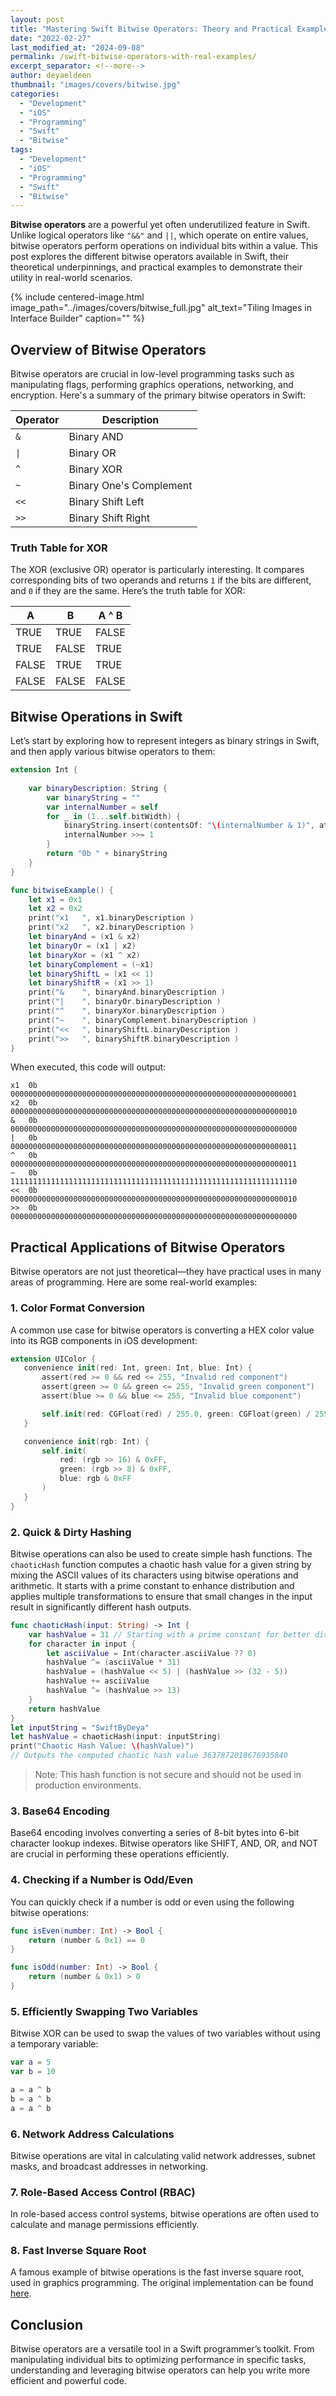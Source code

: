 ```yaml
---
layout: post
title: "Mastering Swift Bitwise Operators: Theory and Practical Examples"
date: "2022-02-27"
last_modified_at: "2024-09-08"
permalink: /swift-bitwise-operators-with-real-examples/
excerpt_separator: <!--more-->
author: deyaeldeen
thumbnail: "images/covers/bitwise.jpg"
categories: 
  - "Development"
  - "iOS"
  - "Programming"
  - "Swift"
  - "Bitwise"
tags: 
  - "Development"
  - "iOS"
  - "Programming"
  - "Swift"
  - "Bitwise"
---
```


**Bitwise operators** are a powerful yet often underutilized feature in Swift. Unlike logical operators like `"&&"` and `||`, which operate on entire values, bitwise operators perform operations on individual bits within a value. This post explores the different bitwise operators available in Swift, their theoretical underpinnings, and practical examples to demonstrate their utility in real-world scenarios.

<!--more-->

{%
 include centered-image.html 
 image_path="../images/covers/bitwise_full.jpg"
 alt_text="Tiling Images in Interface Builder" 
 caption=""
%}

## Overview of Bitwise Operators

Bitwise operators are crucial in low-level programming tasks such as manipulating flags, performing graphics operations, networking, and encryption. Here's a summary of the primary bitwise operators in Swift:

| **Operator**  | **Description**                   |
|---------------|-----------------------------------|
| `&`           | Binary AND                        |
| `\|`          | Binary OR                         |
| `^`           | Binary XOR                        |
| `~`           | Binary One's Complement           |
| `<<`          | Binary Shift Left                 |
| `>>`          | Binary Shift Right                |

### Truth Table for XOR

The XOR (exclusive OR) operator is particularly interesting. It compares corresponding bits of two operands and returns `1` if the bits are different, and `0` if they are the same. Here’s the truth table for XOR:

| A      | B      | A ^ B  |
|--------|--------|--------|
| TRUE   | TRUE   | FALSE  |
| TRUE   | FALSE  | TRUE   |
| FALSE  | TRUE   | TRUE   |
| FALSE  | FALSE  | FALSE  |

## Bitwise Operations in Swift

Let’s start by exploring how to represent integers as binary strings in Swift, and then apply various bitwise operators to them:

```swift
extension Int {
    
    var binaryDescription: String {
        var binaryString = ""
        var internalNumber = self
        for _ in (1...self.bitWidth) {
            binaryString.insert(contentsOf: "\(internalNumber & 1)", at: binaryString.startIndex)
            internalNumber >>= 1
        }
        return "0b " + binaryString
    }
}

func bitwiseExample() {
    let x1 = 0x1
    let x2 = 0x2
    print("x1	", x1.binaryDescription )
    print("x2	", x2.binaryDescription )
    let binaryAnd = (x1 & x2)
    let binaryOr = (x1 | x2)
    let binaryXor = (x1 ^ x2)
    let binaryComplement = (~x1)
    let binaryShiftL = (x1 << 1)
    let binaryShiftR = (x1 >> 1)
    print("&	", binaryAnd.binaryDescription )
    print("|	", binaryOr.binaryDescription )
    print("^	", binaryXor.binaryDescription )
    print("~	", binaryComplement.binaryDescription )
    print("<<	", binaryShiftL.binaryDescription )
    print(">>	", binaryShiftR.binaryDescription )
}
```

When executed, this code will output:

```
x1  0b 0000000000000000000000000000000000000000000000000000000000000001
x2  0b 0000000000000000000000000000000000000000000000000000000000000010
&   0b 0000000000000000000000000000000000000000000000000000000000000000
|   0b 0000000000000000000000000000000000000000000000000000000000000011
^   0b 0000000000000000000000000000000000000000000000000000000000000011
~   0b 1111111111111111111111111111111111111111111111111111111111111110
<<  0b 0000000000000000000000000000000000000000000000000000000000000010
>>  0b 0000000000000000000000000000000000000000000000000000000000000000
```

## Practical Applications of Bitwise Operators

Bitwise operators are not just theoretical—they have practical uses in many areas of programming. Here are some real-world examples:

### 1. Color Format Conversion

A common use case for bitwise operators is converting a HEX color value into its RGB components in iOS development:

```swift
extension UIColor {
   convenience init(red: Int, green: Int, blue: Int) {
       assert(red >= 0 && red <= 255, "Invalid red component")
       assert(green >= 0 && green <= 255, "Invalid green component")
       assert(blue >= 0 && blue <= 255, "Invalid blue component")

       self.init(red: CGFloat(red) / 255.0, green: CGFloat(green) / 255.0, blue: CGFloat(blue) / 255.0, alpha: 1.0)
   }

   convenience init(rgb: Int) {
       self.init(
           red: (rgb >> 16) & 0xFF,
           green: (rgb >> 8) & 0xFF,
           blue: rgb & 0xFF
       )
   }
}
```

### 2. Quick & Dirty Hashing

Bitwise operations can also be used to create simple hash functions. The `chaoticHash` function computes a chaotic hash value for a given string by mixing the ASCII values of its characters using bitwise operations and arithmetic. It starts with a prime constant to enhance distribution and applies multiple transformations to ensure that small changes in the input result in significantly different hash outputs. 


```swift
func chaoticHash(input: String) -> Int {
    var hashValue = 31 // Starting with a prime constant for better distribution
    for character in input {
        let asciiValue = Int(character.asciiValue ?? 0)
        hashValue ^= (asciiValue * 31)
        hashValue = (hashValue << 5) | (hashValue >> (32 - 5))
        hashValue += asciiValue
        hashValue ^= (hashValue >> 13)
    }
    return hashValue
}
let inputString = "SwiftByDeya"
let hashValue = chaoticHash(input: inputString)
print("Chaotic Hash Value: \(hashValue)")
// Outputs the computed chaotic hash value 3637872018676935840
```

> Note: This hash function is not secure and should not be used in production environments.


### 3. Base64 Encoding

Base64 encoding involves converting a series of 8-bit bytes into 6-bit character lookup indexes. Bitwise operators like SHIFT, AND, OR, and NOT are crucial in performing these operations efficiently.

### 4. Checking if a Number is Odd/Even

You can quickly check if a number is odd or even using the following bitwise operations:

```swift
func isEven(number: Int) -> Bool {
    return (number & 0x1) == 0
}

func isOdd(number: Int) -> Bool {
    return (number & 0x1) > 0
}
```

### 5. Efficiently Swapping Two Variables

Bitwise XOR can be used to swap the values of two variables without using a temporary variable:

```swift
var a = 5
var b = 10

a = a ^ b
b = a ^ b
a = a ^ b
```

### 6. Network Address Calculations

Bitwise operations are vital in calculating valid network addresses, subnet masks, and broadcast addresses in networking.

### 7. Role-Based Access Control (RBAC)

In role-based access control systems, bitwise operations are often used to calculate and manage permissions efficiently.

### 8. Fast Inverse Square Root

A famous example of bitwise operations is the fast inverse square root, used in graphics programming. The original implementation can be found [here](http://h14s.p5r.org/2012/09/0x5f3759df.html).

## Conclusion

Bitwise operators are a versatile tool in a Swift programmer’s toolkit. From manipulating individual bits to optimizing performance in specific tasks, understanding and leveraging bitwise operators can help you write more efficient and powerful code.
